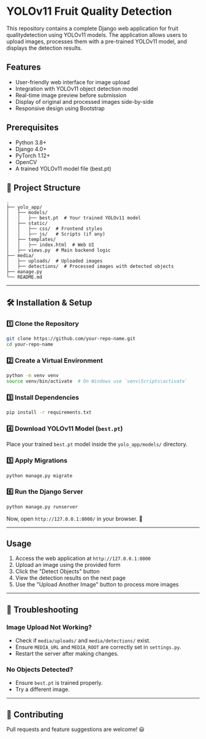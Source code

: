 # YOLOv11 Fruit Quality Detection

This repository contains a complete Django web application for  fruit qualitydetection using YOLOv11 models. The application allows users to upload images, processes them with a pre-trained YOLOv11 model, and displays the detection results.

## Features

- User-friendly web interface for image upload
- Integration with YOLOv11 object detection model
- Real-time image preview before submission
- Display of original and processed images side-by-side
- Responsive design using Bootstrap

## Prerequisites

- Python 3.8+
- Django 4.0+
- PyTorch 1.12+
- OpenCV
- A trained YOLOv11 model file (best.pt)

## 📂 Project Structure

```
.
├── yolo_app/
│   ├── models/
│   │   ├── best.pt  # Your trained YOLOv11 model
│   ├── static/
│   │   ├── css/  # Frontend styles
│   │   ├── js/   # Scripts (if any)
│   ├── templates/
│   │   ├── index.html  # Web UI
│   ├── views.py  # Main backend logic
├── media/
│   ├── uploads/  # Uploaded images
│   ├── detections/  # Processed images with detected objects
├── manage.py
└── README.md
```

---

## 🛠 Installation & Setup

### 1️⃣ Clone the Repository

```bash
git clone https://github.com/your-repo-name.git
cd your-repo-name
```

### 2️⃣ Create a Virtual Environment

```bash
python -m venv venv
source venv/bin/activate  # On Windows use `venv\Scripts\activate`
```

### 3️⃣ Install Dependencies

```bash
pip install -r requirements.txt
```

### 4️⃣ Download YOLOv11 Model (`best.pt`)

Place your trained `best.pt` model inside the `yolo_app/models/` directory.

### 5️⃣ Apply Migrations

```bash
python manage.py migrate
```

### 6️⃣ Run the Django Server

```bash
python manage.py runserver
```

Now, open `http://127.0.0.1:8000/` in your browser. 🎯

---

## Usage

1. Access the web application at `http://127.0.0.1:8000`
2. Upload an image using the provided form
3. Click the "Detect Objects" button
4. View the detection results on the next page
5. Use the "Upload Another Image" button to process more images
---

## 🐞 Troubleshooting

### Image Upload Not Working?

- Check if `media/uploads/` and `media/detections/` exist.
- Ensure `MEDIA_URL` and `MEDIA_ROOT` are correctly set in `settings.py`.
- Restart the server after making changes.

### No Objects Detected?

- Ensure `best.pt` is trained properly.
- Try a different image.

---
## 🤝 Contributing

Pull requests and feature suggestions are welcome! 😃

